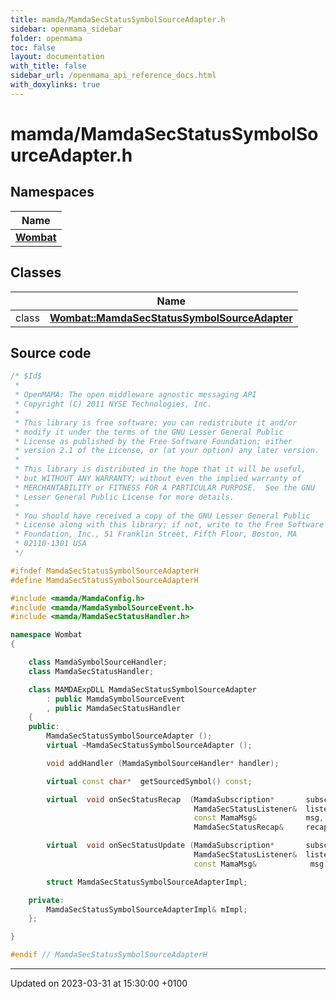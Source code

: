 ```yaml
---
title: mamda/MamdaSecStatusSymbolSourceAdapter.h
sidebar: openmama_sidebar
folder: openmama
toc: false
layout: documentation
with_title: false
sidebar_url: /openmama_api_reference_docs.html
with_doxylinks: true
---
```


# mamda/MamdaSecStatusSymbolSourceAdapter.h



## Namespaces

| Name           |
| -------------- |
| **[Wombat](namespaceWombat.html)**  |

## Classes

|                | Name           |
| -------------- | -------------- |
| class | **[Wombat::MamdaSecStatusSymbolSourceAdapter](classWombat_1_1MamdaSecStatusSymbolSourceAdapter.html)**  |




## Source code

```cpp
/* $Id$
 *
 * OpenMAMA: The open middleware agnostic messaging API
 * Copyright (C) 2011 NYSE Technologies, Inc.
 *
 * This library is free software; you can redistribute it and/or
 * modify it under the terms of the GNU Lesser General Public
 * License as published by the Free Software Foundation; either
 * version 2.1 of the License, or (at your option) any later version.
 *
 * This library is distributed in the hope that it will be useful,
 * but WITHOUT ANY WARRANTY; without even the implied warranty of
 * MERCHANTABILITY or FITNESS FOR A PARTICULAR PURPOSE.  See the GNU
 * Lesser General Public License for more details.
 *
 * You should have received a copy of the GNU Lesser General Public
 * License along with this library; if not, write to the Free Software
 * Foundation, Inc., 51 Franklin Street, Fifth Floor, Boston, MA
 * 02110-1301 USA
 */

#ifndef MamdaSecStatusSymbolSourceAdapterH
#define MamdaSecStatusSymbolSourceAdapterH

#include <mamda/MamdaConfig.h>
#include <mamda/MamdaSymbolSourceEvent.h>
#include <mamda/MamdaSecStatusHandler.h>

namespace Wombat
{

    class MamdaSymbolSourceHandler;
    class MamdaSecStatusHandler;

    class MAMDAExpDLL MamdaSecStatusSymbolSourceAdapter 
        : public MamdaSymbolSourceEvent
        , public MamdaSecStatusHandler
    { 
    public:
        MamdaSecStatusSymbolSourceAdapter ();
        virtual ~MamdaSecStatusSymbolSourceAdapter ();

        void addHandler (MamdaSymbolSourceHandler* handler);

        virtual const char*  getSourcedSymbol() const; 

        virtual  void onSecStatusRecap  (MamdaSubscription*       subscription,
                                         MamdaSecStatusListener&  listener,
                                         const MamaMsg&           msg,
                                         MamdaSecStatusRecap&     recap);

        virtual  void onSecStatusUpdate (MamdaSubscription*       subscription,
                                         MamdaSecStatusListener&  listener,
                                         const MamaMsg&            msg);

        struct MamdaSecStatusSymbolSourceAdapterImpl;

    private:
        MamdaSecStatusSymbolSourceAdapterImpl& mImpl;
    };

}

#endif // MamdaSecStatusSymbolSourceAdapterH
```


-------------------------------

Updated on 2023-03-31 at 15:30:00 +0100
